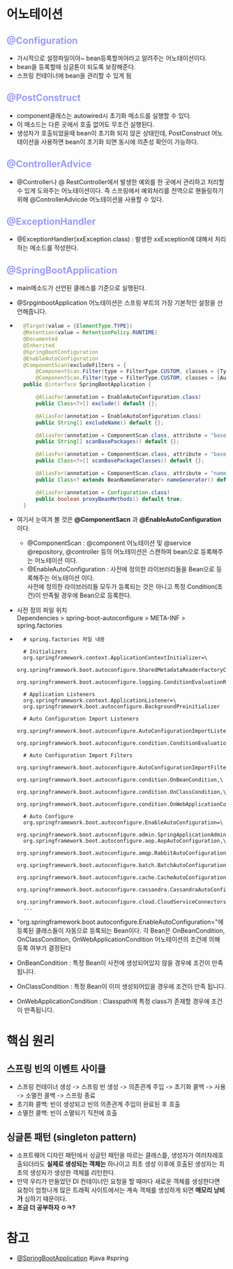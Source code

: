 # 어노테이션
## __<span style="color:#9999ff">@Configuration</span>__
- 가시적으로 설정파일이야~ bean등록할꺼야라고 알려주는 어노테이션이다.
- bean을 등록할때 싱글톤이 되도록 보장해준다.
- 스프링 컨테이너에 bean을 관리할 수 있게 됨
## __<span style="color:#9999ff">@PostConstruct</span>__
- component클래스는 autowired시 초기화 메소드를 실행할 수 있다.
- 이 메소드는 다른 곳에서 호출 없어도 무조건 실행된다.
- 생성자가 호출되었을때 bean이 초기화 되지 않은 상태인데, PostConstruct 어노테이션을 사용하면 bean이 초기화 되면 동시에 의존성 확인이 가능하다.
## __<span style="color:#9999ff">@ControllerAdvice</span>__
- @Controller나 @ RestController에서 발생한 예외를 한 곳에서 관리하고 처리할 수 있게 도와주는 어노테이션이다. 즉 스프링에서 예외처리를 전역으로 핸들링하기 위해 @ControllerAdvicde 어노테이션을 사용할 수 있다.
## __<span style="color:#9999ff">@ExceptionHandler</span>__
- @ExceptionHandler(xxException.class) : 발생한 xxException에 대해서 처리하는 메소드를 작성한다.  
  
## __<span style="color:#9999ff">@SpringBootApplication</span>__
- main메소드가 선언된 클래스를 기준으로 실행된다.
- @SrpginbootApplication 어노테이션은 스프링 부트의 가장 기본적인 설정을 선언해줍니다.
- ``` java
    @Target(value = {ElementType.TYPE})
    @Retention(value = RetentionPolicy.RUNTIME)
    @Documented
    @Inherited
    @SpringBootConfiguration
    @EnableAutoConfiguration
    @ComponentScan(excludeFilters = {
        @ComponentScan.Filter(type = FilterType.CUSTOM, classes = {TypeExcludeFilter.class}),
        @ComponentScan.Filter(type = FilterType.CUSTOM, classes = {AutoConfigurationExcludeFilter.class})})
    public @interface SpringBootApplication {

        @AliasFor(annotation = EnableAutoConfiguration.class)
        public Class<?>[] exclude() default {};

        @AliasFor(annotation = EnableAutoConfiguration.class)
        public String[] excludeName() default {};

        @AliasFor(annotation = ComponentScan.class, attribute = "basePackages")
        public String[] scanBasePackages() default {};

        @AliasFor(annotation = ComponentScan.class, attribute = "basePackageClasses")
        public Class<?>[] scanBasePackageClasses() default {};

        @AliasFor(annotation = ComponentScan.class, attribute = "nameGenerator")
        public Class<? extends BeanNameGenerator> nameGenerator() default BeanNameGenerator.class;

        @AliasFor(annotation = Configuration.class)
        public boolean proxyBeanMethods() default true;
    }
- 여기서 눈여겨 볼 것은 **@ComponentSacn** 과 **@EnableAutoConfiguration**이다.
  - @ComponentScan : @component 어노테이션 및 @service @repository, @controller 등의 어노테이션은 스캔하여 bean으로 등록해주는 어노테이션 이다.
  - @EnableAutoConfiguration : 사전에 정의한 라이브러리들을 Bean으로 등록해주는 어노테이션 이다.</br> 사전에 정의한 라이브러리들 모두가 등록되는 것은 아니고 특정 Condition(조건)이 만족될 경우에 Bean으로 등록한다.
- 사전 정의 파일 위치 </br>Dependencies > spring-boot-autoconfigure > META-INF > spring.factories
- ``` factories
    # spring.factories 파일 내용

    # Initializers
    org.springframework.context.ApplicationContextInitializer=\
    org.springframework.boot.autoconfigure.SharedMetadataReaderFactoryContextInitializer,\
    org.springframework.boot.autoconfigure.logging.ConditionEvaluationReportLoggingListener

    # Application Listeners
    org.springframework.context.ApplicationListener=\
    org.springframework.boot.autoconfigure.BackgroundPreinitializer

    # Auto Configuration Import Listeners
    org.springframework.boot.autoconfigure.AutoConfigurationImportListener=\
    org.springframework.boot.autoconfigure.condition.ConditionEvaluationReportAutoConfigurationImportListener

    # Auto Configuration Import Filters
    org.springframework.boot.autoconfigure.AutoConfigurationImportFilter=\
    org.springframework.boot.autoconfigure.condition.OnBeanCondition,\
    org.springframework.boot.autoconfigure.condition.OnClassCondition,\
    org.springframework.boot.autoconfigure.condition.OnWebApplicationCondition

    # Auto Configure
    org.springframework.boot.autoconfigure.EnableAutoConfiguration=\
    org.springframework.boot.autoconfigure.admin.SpringApplicationAdminJmxAutoConfiguration,\
    org.springframework.boot.autoconfigure.aop.AopAutoConfiguration,\
    org.springframework.boot.autoconfigure.amqp.RabbitAutoConfiguration,\
    org.springframework.boot.autoconfigure.batch.BatchAutoConfiguration,\
    org.springframework.boot.autoconfigure.cache.CacheAutoConfiguration,\
    org.springframework.boot.autoconfigure.cassandra.CassandraAutoConfiguration,\
    org.springframework.boot.autoconfigure.cloud.CloudServiceConnectorsAutoConfiguration,\
    ...
- "org.springframework.boot.autoconfigure.EnableAutoConfiguration="에 등록된 클래스들이 자동으로 등록되는 Bean이다. 각 Bean은 OnBeanCondition, OnClassCondition, OnWebApplicationCondition 어노테이션의 조건에 의해 등록 여부가 결정된다

- OnBeanCondition : 특정 Bean이 사전에 생성되어있지 않을 경우에 조건이 만족됩니다.
- OnClassCondition : 특정 Bean이 이미 생성되어있을 경우에 조건이 만족 됩니다.
- OnWebApplicationCondition : Classpath에 특정 class가 존재할 경우에 조건이 만족됩니다.
# 핵심 원리  
## __스프링 빈의 이벤트 사이클__
 - 스프링 컨테이너 생성 -> 스프링 빈 생성 -> 의존관계 주입 -> 초기화 콜백 -> 사용 -> 소멸전 콜백 -> 스프링 종료
 - 초기화 콜백: 빈이 생성되고 빈의 의존관계 주입이 완료된 후 호출
 - 소멸전 콜백: 빈이 소멸되기 직전에 호출

## __싱글톤 패턴 (singleton pattern)__
- 소프트웨어 디자인 패턴에서 싱글턴 패턴을 따르는 클래스틑, 생성자가 여러차례호출되더라도 **실제로 생성되는 객체는**  하나이고 최초 생성 이후에 호출된 생성자는 최초의 생성자가 생성한 객체를 리턴한다.
- 만약 우리가 만들었던 DI 컨테이너인 요청을 할 때마다 새로운 객체를 생성한다면 요청이 엄청나게 많은 트래픽 사이트에서는 계속 객체를 생성하게 되면 **메모리 낭비가** 심하기 때문이다.
- **조금 더 공부하자 ㅇㅋ?**

# 참고
- [@SpringBootApplication](https://bamdule.tistory.com/31)
#java #spring